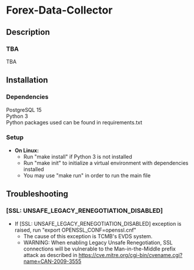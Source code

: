 # Forex-Data-Collector

## Description
### TBA
TBA

## Installation
### Dependencies
PostgreSQL 15 \
Python 3 \
Python packages used can be found in requirements.txt 

### Setup
* __On Linux:__
  - Run "make install" if Python 3 is not installed
  - Run "make init" to initialize a virtual environment with dependencies installed
  - You may use "make run" in order to run the main file

## Troubleshooting
### [SSL: UNSAFE_LEGACY_RENEGOTIATION_DISABLED]
  - If [SSL: UNSAFE_LEGACY_RENEGOTIATION_DISABLED] exception is raised, run "export OPENSSL_CONF=openssl.cnf"
    + The cause of this exception is TCMB's EVDS system. 
    + WARNING: When enabling Legacy Unsafe Renegotiation, SSL connections will be vulnerable to the Man-in-the-Middle prefix attack as described in https://cve.mitre.org/cgi-bin/cvename.cgi?name=CAN-2009-3555 
